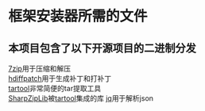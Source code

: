 # 框架安装器所需的文件  
## 本项目包含了以下开源项目的二进制分发  
[7zip][]用于压缩和解压  
[hdiffpatch][]用于生成补丁和打补丁  
[tartool][]非常简便的tar提取工具  
[SharpZipLib][]被[tartool][]集成的库
[jq][]用于解析json  

[7zip]: https://www.7-zip.org/
[hdiffpatch]: https://github.com/sisong/HDiffPatch
[tartool]: https://github.com/senthilrajasek/tartool
[jq]: https://stedolan.github.io/jq/
[SharpZipLib]: https://github.com/icsharpcode/SharpZipLib

